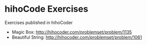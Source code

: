 # hihoCode Exercises

Exercises published in hihoCoder
* Magic Box: http://hihocoder.com/problemset/problem/1135
* Beautiful String: http://hihocoder.com/problemset/problem/1061
